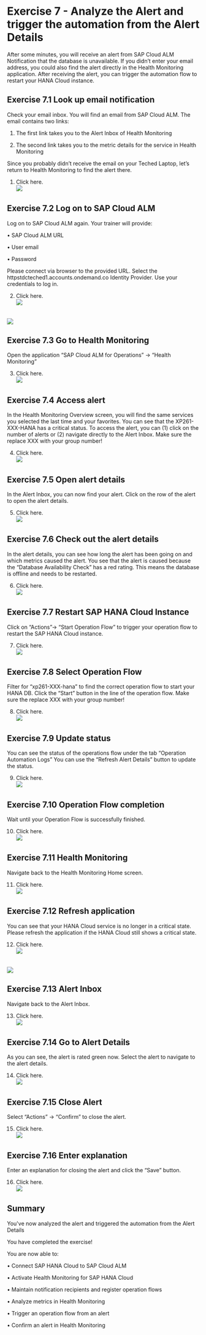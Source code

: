 # Exercise 7 - Analyze the Alert and trigger the automation from the Alert Details

After some minutes, you will receive an alert from SAP Cloud ALM Notification that the database is unavailable. If you didn’t enter your email address, you could also find the alert directly in the Health Monitoring application.
After receiving the alert, you can trigger the automation flow to restart your HANA Cloud instance.

## Exercise 7.1 Look up email notification

Check your email inbox. You will find an email from SAP Cloud ALM. 
The email contains two links:

1)	The first link takes you to the Alert Inbox of Health Monitoring

2)	The second link takes you to the metric details for the service in Health Monitoring

Since you probably didn’t receive the email on your Teched Laptop, let’s return to Health Monitoring to find the alert there.


1.	Click here.
<br>![](/exercises/ex7/images/Ex7_1.png)


## Exercise 7.2 Log on to SAP Cloud ALM

Log on to SAP Cloud ALM again.
Your trainer will provide:

•	SAP Cloud ALM URL

•	User email

•	Password

Please connect via browser to the provided URL. Select the httpstdcteched1.accounts.ondemand.co Identity Provider.
Use your credentials to log in. 


2.	Click here.
<br>![](/exercises/ex7/images/Ex7_2.png)

<br>![](/exercises/ex7/images/Ex7_3.png)

## Exercise 7.3 Go to Health Monitoring

Open the application “SAP Cloud ALM for Operations” → “Health Monitoring”

3.	Click here.
<br>![](/exercises/ex7/images/Ex7_4.png)

## Exercise 7.4 Access alert

In the Health Monitoring Overview screen, you will find the same services you selected the last time and your favorites. 
You can see that the XP261-XXX-HANA has a critical status.
To access the alert, you can (1) click on the number of alerts or (2) navigate directly to the Alert Inbox.
Make sure the replace XXX with your group number!


4.	Click here.
<br>![](/exercises/ex7/images/Ex7_5.png)

## Exercise 7.5 Open alert details

In the Alert Inbox, you can now find your alert.
Click on the row of the alert to open the alert details.


5.	Click here.
<br>![](/exercises/ex7/images/Ex7_6.png)

## Exercise 7.6 Check out the alert details

In the alert details, you can see how long the alert has been going on and which metrics caused the alert. 
You see that the alert is caused because the “Database Availability Check” has a red rating.
This means the database is offline and needs to be restarted.

6.	Click here.
<br>![](/exercises/ex7/images/Ex7_8.png)

## Exercise 7.7 Restart SAP HANA Cloud Instance

Click on “Actions”→ “Start Operation Flow” to trigger your operation flow to restart the SAP HANA Cloud instance.

7.	Click here.
<br>![](/exercises/ex7/images/Ex7_9.png)

## Exercise 7.8 Select Operation Flow

Filter for “xp261-XXX-hana” to find the correct operation flow to start your HANA DB.
Click the “Start” button in the line of the operation flow.
Make sure the replace XXX with your group number!

8.	Click here.
<br>![](/exercises/ex7/images/Ex7_10.png)

## Exercise 7.9 Update status

You can see the status of the operations flow under the tab “Operation Automation Logs”
You can use the “Refresh Alert Details” button to update the status.

9.	Click here.
<br>![](/exercises/ex7/images/Ex7_11.png)

## Exercise 7.10 Operation Flow completion

Wait until your Operation Flow is successfully finished.

10.	Click here.
<br>![](/exercises/ex7/images/Ex7_12.png)

## Exercise 7.11 Health Monitoring

Navigate back to the Health Monitoring Home screen.

11.	Click here.
<br>![](/exercises/ex7/images/Ex7_13.png)

## Exercise 7.12 Refresh application

You can see that your HANA Cloud service is no longer in a critical state.
Please refresh the application if the HANA Cloud still shows a critical state.

12.	Click here.
<br>![](/exercises/ex7/images/Ex7_14.png)

<br>![](/exercises/ex7/images/Ex7_15.png)

## Exercise 7.13 Alert Inbox

Navigate back to the Alert Inbox.

13.	Click here.
<br>![](/exercises/ex7/images/Ex7_16.png)

## Exercise 7.14 Go to Alert Details

As you can see, the alert is rated green now.
Select the alert to navigate to the alert details.

14.	Click here.
<br>![](/exercises/ex7/images/Ex7_17.png)

## Exercise 7.15 Close Alert

Select “Actions” → “Confirm” to close the alert.

15.	Click here.
<br>![](/exercises/ex7/images/Ex7_18.png)

## Exercise 7.16 Enter explanation

Enter an explanation for closing the alert and click the “Save” button.

16.	Click here.
<br>![](/exercises/ex7/images/Ex7_19.png)


## Summary

You've now analyzed the alert and triggered the automation from the Alert Details

You have completed the exercise!

You are now able to:

•	Connect SAP HANA Cloud to SAP Cloud ALM

•	Activate Health Monitoring for SAP HANA Cloud

•	Maintain notification recipients and register operation flows

•	Analyze metrics in Health Monitoring

•	Trigger an operation flow from an alert

•	Confirm an alert in Health Monitoring

